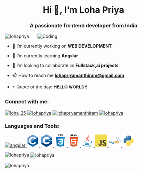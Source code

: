 <h1 align="center">Hi 👋, I'm Loha Priya</h1>
<h3 align="center">A passionate frontend developer from India</h3>
<img align="right"alt="Coding"width="400"src="https://camo.githubusercontent.com/691cdc5f9c4dc0e88650b97d480af9237d9422963bd1184f95e00087d3aa8bbd/68747470733a2f2f692e696d6775722e636f6d2f72486c456444712e676966">


<p align="left"> <img src="https://komarev.com/ghpvc/?username=lohapriya&label=Profile%20views&color=0e75b6&style=flat" alt="lohapriya" /> </p>

- 🔭 I’m currently working on **WEB DEVELOPMENT**

- 🌱 I’m currently learning **Angular**

- 👯 I’m looking to collaborate on **Fullstack,ai projects**

- 📫 How to reach me **lohapriyamanthiram@gmail.com**

- ⚡ Quote of the day: **HELLO WORLD!!**

<h3 align="left">Connect with me:</h3>
<p align="left">
<a href="https://twitter.com/loha_25" target="blank"><img align="center" src="https://raw.githubusercontent.com/rahuldkjain/github-profile-readme-generator/master/src/images/icons/Social/twitter.svg" alt="loha_25" height="30" width="40" /></a>
<a href="https://linkedin.com/in/lohapriya" target="blank"><img align="center" src="https://raw.githubusercontent.com/rahuldkjain/github-profile-readme-generator/master/src/images/icons/Social/linked-in-alt.svg" alt="lohapriya" height="30" width="40" /></a>
<a href="https://codesandbox.com/lohapriyamanthiram" target="blank"><img align="center" src="https://raw.githubusercontent.com/rahuldkjain/github-profile-readme-generator/master/src/images/icons/Social/codesandbox.svg" alt="lohapriyamanthiram" height="30" width="40" /></a>
<a href="https://instagram.com/lohapriya" target="blank"><img align="center" src="https://raw.githubusercontent.com/rahuldkjain/github-profile-readme-generator/master/src/images/icons/Social/instagram.svg" alt="lohapriya" height="30" width="40" /></a>

</p>

<h3 align="left">Languages and Tools:</h3>
<p align="left"> <a href="https://angular.io" target="_blank" rel="noreferrer"> <img src="https://angular.io/assets/images/logos/angular/angular.svg" alt="angular" width="40" height="40"/> </a> <a href="https://www.cprogramming.com/" target="_blank" rel="noreferrer"> <img src="https://raw.githubusercontent.com/devicons/devicon/master/icons/c/c-original.svg" alt="c" width="40" height="40"/> </a> <a href="https://www.w3schools.com/cpp/" target="_blank" rel="noreferrer"> <img src="https://raw.githubusercontent.com/devicons/devicon/master/icons/cplusplus/cplusplus-original.svg" alt="cplusplus" width="40" height="40"/> </a> <a href="https://www.w3schools.com/css/" target="_blank" rel="noreferrer"> <img src="https://raw.githubusercontent.com/devicons/devicon/master/icons/css3/css3-original-wordmark.svg" alt="css3" width="40" height="40"/> </a> <a href="https://www.w3.org/html/" target="_blank" rel="noreferrer"> <img src="https://raw.githubusercontent.com/devicons/devicon/master/icons/html5/html5-original-wordmark.svg" alt="html5" width="40" height="40"/> </a> <a href="https://www.java.com" target="_blank" rel="noreferrer"> <img src="https://raw.githubusercontent.com/devicons/devicon/master/icons/java/java-original.svg" alt="java" width="40" height="40"/> </a> <a href="https://developer.mozilla.org/en-US/docs/Web/JavaScript" target="_blank" rel="noreferrer"> <img src="https://raw.githubusercontent.com/devicons/devicon/master/icons/javascript/javascript-original.svg" alt="javascript" width="40" height="40"/> </a> <a href="https://www.mysql.com/" target="_blank" rel="noreferrer"> <img src="https://raw.githubusercontent.com/devicons/devicon/master/icons/mysql/mysql-original-wordmark.svg" alt="mysql" width="40" height="40"/> </a> <a href="https://www.python.org" target="_blank" rel="noreferrer"> <img src="https://raw.githubusercontent.com/devicons/devicon/master/icons/python/python-original.svg" alt="python" width="40" height="40"/> </a> </p>

<p><img align="left" src="https://github-readme-stats.vercel.app/api/top-langs?username=lohapriya&show_icons=true&locale=en&layout=compact" alt="lohapriya" /></p>

<p>&nbsp;<img align="center" src="https://github-readme-stats.vercel.app/api?username=lohapriya&show_icons=true&locale=en" alt="lohapriya" /></p>

<p><img align="center" src="https://github-readme-streak-stats.herokuapp.com/?user=lohapriya&" alt="lohapriya" /></p>
